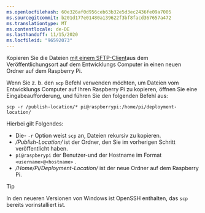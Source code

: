 ```yaml
---
ms.openlocfilehash: 60e326af0d956ceb63b32e5d3ec2436fe09a7005
ms.sourcegitcommit: b201d177e01480a139622f3bf8facd367657a472
ms.translationtype: MT
ms.contentlocale: de-DE
ms.lasthandoff: 11/15/2020
ms.locfileid: "96592073"
---
```

Kopieren Sie die Dateien [mit einem SFTP-Client](https://www.raspberrypi.org/documentation/remote-access/ssh/sftp.md)aus dem Veröffentlichungsort auf dem Entwicklungs Computer in einen neuen Ordner auf dem Raspberry Pi.

Wenn Sie z. b. den `scp` Befehl verwenden möchten, um Dateien vom Entwicklungs Computer auf Ihren Raspberry Pi zu kopieren, öffnen Sie eine Eingabeaufforderung, und führen Sie den folgenden Befehl aus:

```console
scp -r /publish-location/* pi@raspberrypi:/home/pi/deployment-location/
```

Hierbei gilt Folgendes:

- Die- `-r` Option weist `scp` an, Dateien rekursiv zu kopieren.
- */Publish-Location/* ist der Ordner, den Sie im vorherigen Schritt veröffentlicht haben.
- `pi@raspberypi` der Benutzer-und der Hostname im Format `<username>@<hostname>` .
- */Home/Pi/Deployment-Location/* ist der neue Ordner auf dem Raspberry Pi.

> [!TIP]
> In den neueren Versionen von Windows ist OpenSSH enthalten, das `scp` bereits vorinstalliert ist.
